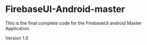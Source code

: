 # FirebaseUI-Android-master
This is the final complete code for the FirebaseUI android Master Application.

Version 1.0 
